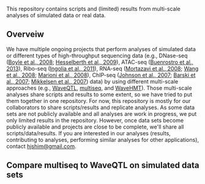 

This repository contains scripts and (limited) results from multi-scale analyses of simulated data or real data.

## Overveiw

We have multiple ongoing projects that perform analyses of simulated data or different types of high-throughput sequencing data (e.g., DNase-seq ([Boyle et al., 2008](http://www.ncbi.nlm.nih.gov/pubmed/18243105); [Hesselberth et al., 2009](http://www.ncbi.nlm.nih.gov/pubmed/19305407)), ATAC-seq ([Buenrostro et al., 2013](http://www.ncbi.nlm.nih.gov/pubmed/24097267)), Ribo-seq ([Ingolia et al., 2011](http://www.ncbi.nlm.nih.gov/pubmed/22056041)), RNA-seq ([Mortazavi et al., 2008](http://www.ncbi.nlm.nih.gov/pubmed/18516045); [Wang et al., 2008](http://www.ncbi.nlm.nih.gov/pubmed/18978772); [Marioni et al., 2008](http://www.ncbi.nlm.nih.gov/pubmed/18550803)), ChIP-seq ([Johnson et al., 2007](http://www.ncbi.nlm.nih.gov/pubmed/17540862); [Barski et al., 2007](http://www.ncbi.nlm.nih.gov/pubmed/17512414); [Mikkelsen et al., 2007](http://www.ncbi.nlm.nih.gov/pubmed/17603471)) data) by using different multi-scale approaches (e.g., [WaveQTL](https://github.com/heejungshim/WaveQTL), [multiseq](https://github.com/stephenslab/multiseq), and [WaveHMT](https://github.com/stephenslab/hmt)). Those multi-scale analyses share scripts and results to some extent, so we have tried to put them together in one repository. For now, this repository is mostly for our collaborators to share scripts/results and replicate analyses. As some data sets are not publicly available and all analyses are work in progress, we put only limited results in the repository. However, once data sets become publicly available and projects are close to be complete, we'll share all scripts/data/results. If you are interested in our analyses (results, contributing to analyses, performing similar analyses for other applications), contact hjshim@gmail.com. 

## Compare multiseq to WaveQTL on simulated data sets


 


 